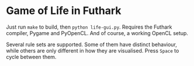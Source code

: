 Game of Life in Futhark
==

Just run `make` to build, then `python life-gui.py`.  Requires
the Futhark compiler, Pygame and PyOpenCL.  And of course, a working
OpenCL setup.

Several rule sets are supported.  Some of them have distinct
behaviour, while others are only different in how they are visualised.
Press `Space` to cycle between them.
